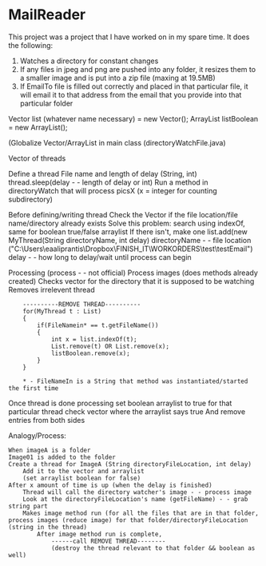 MailReader
==========
This project was a project that I have worked on in my spare time.
It does the following:
  1.  Watches a directory for constant changes
  2.  If any files in jpeg and png are pushed into any folder, it resizes them to a smaller image and is put into a zip file (maxing at 19.5MB)
  3.  If EmailTo file is filled out correctly and placed in that particular file, it will email it to that address from the email that you provide into that particular folder

Vector<MyThread> list (whatever name necessary) = new Vector<MyThread>(); 
ArrayList<Boolean> listBoolean = new ArrayList<Boolean>();

(Globalize Vector<MyThread>/ArrayList<Boolean> in main class (directoryWatchFile.java)

Vector of threads

Define a thread
	File name and length of delay (String, int)
	thread.sleep(delay - - length of delay or int)
	Run a method in directoryWatch that will process picsX (x = integer for counting subdirectory)

Before defining/writing thread
	Check the Vector if the file location/file name/directory already exists
		Solve this problem: search using indexOf, same for boolean true/false arraylist
	If there isn't, make one
		list.add(new MyThread(String directoryName, int delay)
			directoryName - - file location ("C:\Users\eaaliprantis\Dropbox\FINISH_IT\WORKORDERS\test\testEmail\")
			delay - - how long to delay/wait until process can begin

Processing (process - - not official)
	Process images (does methods already created)
	Checks vector for the directory that it is supposed to be watching
	Removes irrelevent thread
		
		----------REMOVE THREAD----------
		for(MyThread t : List)
		{
			if(FileNamein* == t.getFileName())
			{
				int x = list.indexOf(t);
				List.remove(t) OR List.remove(x);
				listBoolean.remove(x);
			}
		}

		* - FileNameIn is a String that method was instantiated/started the first time

	

Once thread is done processing
	set boolean arraylist to true for that particular thread
	check vector where the arraylist says true
	And remove entries from both sides
	



Analogy/Process:

	When imageA is a folder
	Image01 is added to the folder
	Create a thread for ImageA (String directoryFileLocation, int delay)
		Add it to the vector and arraylist 
		(set arraylist boolean for false)
	After x amount of time is up (when the delay is finished)
		Thread will call the directory watcher's image - - process image
		Look at the directoryFileLocation's name (getFileName) - - grab string part
		Makes image method run (for all the files that are in that folder, process images (reduce image) for that folder/directoryFileLocation (string in the thread)
			After image method run is complete,
				------call REMOVE THREAD--------
				(destroy the thread relevant to that folder && boolean as well)
					

